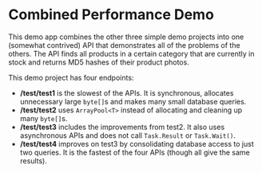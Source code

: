# Combined Performance Demo

This demo app combines the other three simple demo projects into one
(somewhat contrived) API that demonstrates all of the problems of the others. 
The API finds all products in a certain category that are currently in stock 
and returns MD5 hashes of their product photos.

This demo project has four endpoints:

* **/test/test1** is the slowest of the APIs. It is synchronous, allocates 
unnecessary large `byte[]`s and makes many small database queries.
* **/test/test2** uses `ArrayPool<T>` instead of allocating and cleaning 
up many `byte[]`s.
* **/test/test3** includes the improvements from test2. It also uses 
asynchronous APIs and does not call `Task.Result` or `Task.Wait()`.
* **/test/test4** improves on test3 by consolidating database access 
to just two queries. It is the fastest of the four APIs (though all
give the same results).
